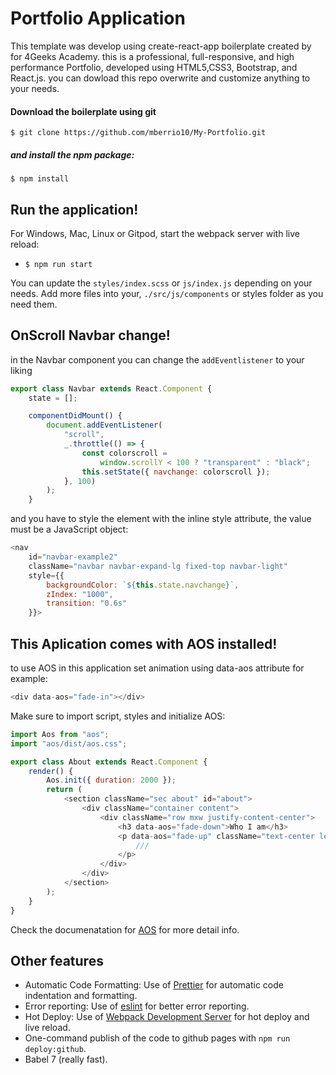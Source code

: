 # Portfolio Application

This template was develop using create-react-app boilerplate created by for 4Geeks Academy.
this is a professional, full-responsive, and high performance Portfolio, developed using HTML5,CSS3, Bootstrap, and React.js. you can dowload this repo overwrite and customize anything to your needs.

#### Download the boilerplate using git

```
$ git clone https://github.com/mberrio10/My-Portfolio.git
```

##### and install the npm package:
```
$ npm install
```

## Run the application!

For Windows, Mac, Linux or Gitpod, start the webpack server with live reload:
- `$ npm run start`

You can update the `styles/index.scss` or `js/index.js` depending on your needs.
Add more files into your, `./src/js/components` or styles folder as you need them.

## OnScroll Navbar change!

in the Navbar component you can change the `addEventlistener` to your liking 
```Javascript
export class Navbar extends React.Component {
	state = [];

	componentDidMount() {
		document.addEventListener(
			"scroll",
			_.throttle(() => {
				const colorscroll =
					window.scrollY < 100 ? "transparent" : "black";
				this.setState({ navchange: colorscroll });
			}, 100)
		);
	}
```
and you have to style the element with the inline style attribute, the value must be a JavaScript object:
```Javascript
<nav
	id="navbar-example2"
	className="navbar navbar-expand-lg fixed-top navbar-light"
	style={{
		backgroundColor: `${this.state.navchange}`,
		zIndex: "1000",
		transition: "0.6s"
	}}>
```
## This Aplication comes with AOS installed!

to use AOS in this application set animation using data-aos attribute for example:
```Javascript
<div data-aos="fade-in"></div>
```
Make sure to import script, styles and initialize AOS:

```Javascript
import Aos from "aos";
import "aos/dist/aos.css";

export class About extends React.Component {
	render() {
		Aos.init({ duration: 2000 });
		return (
			<section className="sec about" id="about">
				<div className="container content">
					<div className="row mxw justify-content-center">
						<h3 data-aos="fade-down">Who I am</h3>
						<p data-aos="fade-up" className="text-center lead">
							///
						</p>
					</div>
				</div>
			</section>
		);
	}
}
```
Check the documenatation for [AOS](https://github.com/michalsnik/aos) for more detail info.

## Other features

- Automatic Code Formatting: Use of [Prettier](https://prettier.io/) for automatic code indentation and formatting.
- Error reporting: Use of [eslint](https://eslint.org/) for better error reporting.
- Hot Deploy: Use of [Webpack Development Server](https://webpack.js.org/configuration/dev-server/) for hot deploy and live reload.
- One-command publish of the code to github pages with `npm run deploy:github`.
- Babel 7 (really fast).
